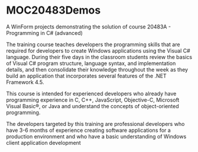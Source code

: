 # MOC20483Demos
A WinForm projects demonstrating the solution of course 20483A - Programming in C# (advanced)

The training course teaches developers the programming skills that are required for developers to create Windows applications using the Visual C# language. During their five days in the classroom students review the basics of Visual C# program structure, language syntax, and implementation details, and then consolidate their knowledge throughout the week as they build an application that incorporates several features of the .NET Framework 4.5.

This course is intended for experienced developers who already have programming experience in C, C++, JavaScript, Objective-C, Microsoft Visual Basic®, or Java and understand the concepts of object-oriented programming.

The developers targeted by this training are professional developers who have 3-6 months of experience creating software applications for a production environment and who have a basic understanding of Windows client application development
